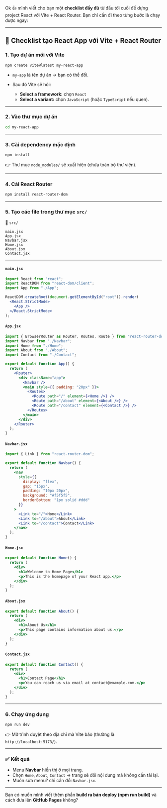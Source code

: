 Ok 👍 mình viết cho bạn một **checklist đầy đủ** từ đầu tới cuối để dựng project React với Vite + React Router. Bạn chỉ cần đi theo từng bước là chạy được ngay:

---

## 🚀 Checklist tạo React App với Vite + React Router

### 1. Tạo dự án mới với Vite

```bash
npm create vite@latest my-react-app
```

* `my-app` là tên dự án → bạn có thể đổi.
* Sau đó Vite sẽ hỏi:

  * **Select a framework:** chọn `React`
  * **Select a variant:** chọn `JavaScript` (hoặc `TypeScript` nếu quen).

---

### 2. Vào thư mục dự án

```bash
cd my-react-app
```

---

### 3. Cài dependency mặc định

```bash
npm install
```

👉 Thư mục `node_modules/` sẽ xuất hiện (chứa toàn bộ thư viện).

---

### 4. Cài React Router

```bash
npm install react-router-dom
```

---

### 5. Tạo các file trong thư mục `src/`

📂 `src/`

```
main.jsx
App.jsx
Navbar.jsx
Home.jsx
About.jsx
Contact.jsx
```

---

#### `main.jsx`

```jsx
import React from "react";
import ReactDOM from "react-dom/client";
import App from "./App";

ReactDOM.createRoot(document.getElementById("root")).render(
  <React.StrictMode>
    <App />
  </React.StrictMode>
);
```

#### `App.jsx`

```jsx
import { BrowserRouter as Router, Routes, Route } from "react-router-dom";
import Navbar from "./Navbar";
import Home from "./Home";
import About from "./About";
import Contact from "./Contact";

export default function App() {
  return (
    <Router>
      <div className="app">
        <Navbar />
        <main style={{ padding: "20px" }}>
          <Routes>
            <Route path="/" element={<Home />} />
            <Route path="/about" element={<About />} />
            <Route path="/contact" element={<Contact />} />
          </Routes>
        </main>
      </div>
    </Router>
  );
}
```

#### `Navbar.jsx`

```jsx
import { Link } from "react-router-dom";

export default function Navbar() {
  return (
    <nav
      style={{
        display: "flex",
        gap: "15px",
        padding: "10px 20px",
        background: "#f5f5f5",
        borderBottom: "1px solid #ddd"
      }}
    >
      <Link to="/">Home</Link>
      <Link to="/about">About</Link>
      <Link to="/contact">Contact</Link>
    </nav>
  );
}
```

#### `Home.jsx`

```jsx
export default function Home() {
  return (
    <div>
      <h1>Welcome to Home Page</h1>
      <p>This is the homepage of your React app.</p>
    </div>
  );
}
```

#### `About.jsx`

```jsx
export default function About() {
  return (
    <div>
      <h1>About Us</h1>
      <p>This page contains information about us.</p>
    </div>
  );
}
```

#### `Contact.jsx`

```jsx
export default function Contact() {
  return (
    <div>
      <h1>Contact Page</h1>
      <p>You can reach us via email at contact@example.com.</p>
    </div>
  );
}
```

---

### 6. Chạy ứng dụng

```bash
npm run dev
```

👉 Mở trình duyệt theo địa chỉ mà Vite báo (thường là `http://localhost:5173/`).

---

### ✅ Kết quả

* Menu **Navbar** hiển thị ở mọi trang.
* Chọn `Home`, `About`, `Contact` → trang sẽ đổi nội dung mà không cần tải lại.
* Muốn sửa menu? chỉ cần đổi `Navbar.jsx`.

---

Bạn có muốn mình viết thêm phần **build ra bản deploy (npm run build)** và cách đưa lên **GitHub Pages** không?
